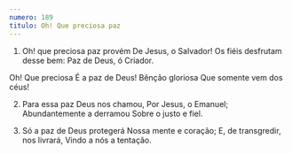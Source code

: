 ```yaml
---
numero: 189
titulo: Oh! Que preciosa paz
---
```

1. Oh! que preciosa paz provém
De Jesus, o Salvador!
Os fiéis desfrutam desse bem:
Paz de Deus, ó Criador.

Oh! Que preciosa
É a paz de Deus!
Bênção gloriosa
Que somente vem dos céus!

2. Para essa paz Deus nos chamou,
Por Jesus, o Emanuel;
Abundantemente a derramou
Sobre o justo e fiel.

3. Só a paz de Deus protegerá
Nossa mente e coração;
E, de transgredir, nos livrará,
Vindo a nós a tentação.
